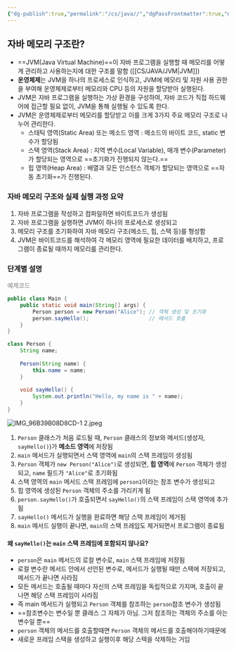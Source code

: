 ```yaml
---
{"dg-publish":true,"permalink":"/cs/java//","dgPassFrontmatter":true,"noteIcon":"","created":"2024-10-27T21:25:43.808+09:00","updated":"2024-10-28T02:22:17.329+09:00"}
---
```


## 자바 메모리 구조란?

- ==JVM(Java Virtual Machine)==이 자바 프로그램을 실행할 때 메모리를 어떻게 관리하고 사용하는지에 대한 구조를 말함 ([[CS/JAVA/JVM\|JVM]])
- **운영체제**는 JVM을 하나의 프로세스로 인식하고, JVM에 메모리 및 자원 사용 권한을 부여해 운영체제로부터 메모리와 CPU 등의 자원을 할당받아 실행된다.
- JVM은 자바 프로그램을 실행하는 가상 환경을 구성하여, 자바 코드가 직접 하드웨어에 접근할 필요 없이, JVM을 통해 실행될 수 있도록 한다.
- JVM은 운영체제로부터 메모리를 할당받고 이를 크게 3가지 주요 메모리 구조로 나누어 관리한다. 
	- 스태틱 영역(Static Area) 또는 메소드 영역 : 메소드의 바이트 코드, static 변수가 할당됨
	- 스택 영역(Stack Area) : 지역 변수(Local Variable), 매개 변수(Parameter)가 할당되는 영역으로 ==초기화가 진행되지 않는다.==
	- 힙 영역(Heap Area) : 배열과 모든 인스턴스 객체가 할당되는 영역으로 ==자동 초기화==가 진행된다.


### 자바 메모리 구조와 실제 실행 과정 요약

1. 자바 프로그램을 작성하고 컴파일하면 바이트코드가 생성됨
2. 자바 프로그램을 실행하면  JVM이 하나의 프로세스로 생성되고
3. 메모리 구조를 초기화하여 자바 메모리 구조(메소드, 힙, 스택 등)를 형성함
4. JVM은 바이트코드를 해석하여 각 메모리 영역에 필요한 데이터를 배치하고, 프로그램이 종료될 때까지 메모리를 관리한다.



### 단계별 설명

<font color="#7f7f7f">예제코드</font>
```java
public class Main {
    public static void main(String[] args) {
        Person person = new Person("Alice"); // 객체 생성 및 초기화
        person.sayHello();                   // 메서드 호출
    }
}

class Person {
    String name;
    
    Person(String name) {
        this.name = name;
    }
    
    void sayHello() {
        System.out.println("Hello, my name is " + name);
    }
}

```

![IMG_96B39B08D8CD-1 2.jpeg](/img/user/images/IMG_96B39B08D8CD-1%202.jpeg)
1. `Person` 클래스가 처음 로드될 때, `Person` 클래스의 정보와 메서드(생성자, `sayHello()`)가 **메소드 영역**에 저장됨
2. `main` 메서드가 실행되면서 스택 영역에 `main`의 스택 프레임이 생성됨
3. `Person` 객체가 `new Person("Alice")`로 생성되면, **힙 영역**에 `Person` 객체가 생성되고, `name` 필드가 `"Alice"`로 초기화됨
4. 스택 영역의 `main` 메서드 스택 프레임에 `person1`이라는 참조 변수가 생성되고
5. 힙 영역에 생성된 `Person` 객체의 주소를 가리키게 됨
6. `person.sayHello()`가 호출되면서 `sayHello()`의 스택 프레임이 스택 영역에 추가됨
7. `sayHello()` 메서드가 실행을 완료하면 해당 스택 프레임이 제거됨
8. `main` 메서드 실행이 끝나면, `main`의 스택 프레임도 제거되면서 프로그램이 종료됨



#### 왜 `sayHello()`는 `main` 스택 프레임에 포함되지 않나요?

- `person`은 `main` 메서드의 로컬 변수로, `main` 스택 프레임에 저장됨
- 로컬 변수란  메서드 안에서 선언된 변수로, 메서드가 실행될 때만 스택에 저장되고, 메서드가 끝나면 사라짐
- 모든 메서드는 호출될 때마다 자신의 스택 프레임을 독립적으로 가지며, 호출이 끝나면 해당 스택 프레임이 사라짐
- 즉 main 메서드가 실행되고 `Person` 객체를 참조하는 `person`참조 변수가 생성됨
- ==참조변수는 변수일 뿐 클래스 그 자체가 아님. 그저 참조하는 객체의 주소를 아는 변수일 뿐==
- `person` 객체의 메서드를 호출할때면 `Person` 객체의 메서드를 호출해야하기때문에
- 새로운 프레임 스택을 생성하고 실행이후 해당 스택을 삭제하는 거임 